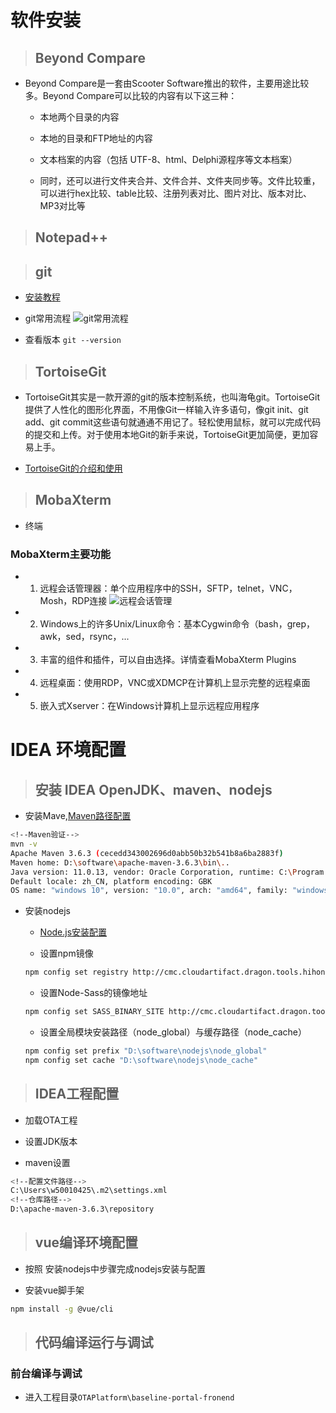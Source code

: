 # 软件安装

> ## Beyond Compare 
- Beyond Compare是一套由Scooter Software推出的软件，主要用途比较多。Beyond Compare可以比较的内容有以下这三种：
  - 本地两个目录的内容

  - 本地的目录和FTP地址的内容
    
  - 文本档案的内容（包括 UTF-8、html、Delphi源程序等文本档案）
  
  - 同时，还可以进行文件夹合并、文件合并、文件夹同步等。文件比较重，可以进行hex比较、table比较、注册列表对比、图片对比、版本对比、MP3对比等

> ## Notepad++


> ## git

- [安装教程](https://blog.csdn.net/wdh1994115/article/details/104916177)

- git常用流程
![git常用流程](https://img-blog.csdnimg.cn/20200528121000778.png?x-oss-process=image/watermark,type_ZmFuZ3poZW5naGVpdGk,shadow_10,text_aHR0cHM6Ly9ibG9nLmNzZG4ubmV0L2hhaWxvbmdjc2Ru,size_16,color_FFFFFF,t_70)

- 查看版本 ```git --version```

> ## TortoiseGit

- TortoiseGit其实是一款开源的git的版本控制系统，也叫海龟git。TortoiseGit提供了人性化的图形化界面，不用像Git一样输入许多语句，像git init、git add、git commit这些语句就通通不用记了。轻松使用鼠标，就可以完成代码的提交和上传。对于使用本地Git的新手来说，TortoiseGit更加简便，更加容易上手。

- [TortoiseGit的介绍和使用](https://blog.csdn.net/hailongcsdn/article/details/106399635)

> ## MobaXterm
- 终端

### MobaXterm主要功能
- 1. 远程会话管理器：单个应用程序中的SSH，SFTP，telnet，VNC，Mosh，RDP连接
![远程会话管理](https://img2018.cnblogs.com/blog/774327/201901/774327-20190111221725208-1355107434.png)
- 2. Windows上的许多Unix/Linux命令：基本Cygwin命令（bash，grep，awk，sed，rsync，...
- 3. 丰富的组件和插件，可以自由选择。详情查看MobaXterm Plugins
- 4. 远程桌面：使用RDP，VNC或XDMCP在计算机上显示完整的远程桌面
- 5. 嵌入式Xserver：在Windows计算机上显示远程应用程序

# IDEA 环境配置

> ## 安装 IDEA OpenJDK、maven、nodejs
- 安装Mave,[Maven路径配置](https://www.runoob.com/maven/maven-setup.html)
```bash
<!--Maven验证-->
mvn -v
Apache Maven 3.6.3 (cecedd343002696d0abb50b32b541b8a6ba2883f)
Maven home: D:\software\apache-maven-3.6.3\bin\..
Java version: 11.0.13, vendor: Oracle Corporation, runtime: C:\Program Files\Java\openjdk-11.0.13_8
Default locale: zh_CN, platform encoding: GBK
OS name: "windows 10", version: "10.0", arch: "amd64", family: "windows"
```
- 安装nodejs
  - [Node.js安装配置](https://www.runoob.com/nodejs/nodejs-install-setup.html)

  - 设置npm镜像
  ```bash
  npm config set registry http://cmc.cloudartifact.dragon.tools.hihonor.com/artifactory/api/npm/npm-virtual
  ```
  
  - 设置Node-Sass的镜像地址
  ```bash
  npm config set SASS_BINARY_SITE http://cmc.cloudartifact.dragon.tools.hihonor.com/artifactory/mirrors/node-sass
  ```
  
  - 设置全局模块安装路径（node_global）与缓存路径（node_cache）
  ```bash
  npm config set prefix "D:\software\nodejs\node_global" 
  npm config set cache "D:\software\nodejs\node_cache"
  ```

> ## IDEA工程配置

- 加载OTA工程

- 设置JDK版本

- maven设置
```bash
<!--配置文件路径-->
C:\Users\w50010425\.m2\settings.xml
<!--仓库路径-->
D:\apache-maven-3.6.3\repository
```


> ## vue编译环境配置
- 按照 安装nodejs中步骤完成nodejs安装与配置

- 安装vue脚手架

```bash
npm install -g @vue/cli
```

> ## 代码编译运行与调试

### 前台编译与调试
- 进入工程目录```OTAPlatform\baseline-portal-fronend```
